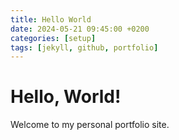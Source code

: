 ```yaml
---
title: Hello World
date: 2024-05-21 09:45:00 +0200
categories: [setup]
tags: [jekyll, github, portfolio]
---
```


# Hello, World!

Welcome to my personal portfolio site.
